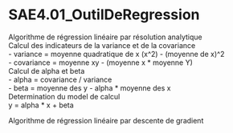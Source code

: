 # SAE4.01_OutilDeRegression

Algorithme de régression linéaire par résolution analytique <br>
<nbsp><nbsp>Calcul des indicateurs de la variance et de la covariance<br>
<nbsp><nbsp><nbsp><nbsp>- variance = moyenne quadratique de x (x^2) - (moyenne de x)^2<br>
<nbsp><nbsp><nbsp><nbsp>- covariance = moyenne xy - (moyenne x * moyenne Y)<br>
<nbsp><nbsp>Calcul de alpha et beta<br>
<nbsp><nbsp><nbsp><nbsp>- alpha = covariance / variance<br>
<nbsp><nbsp><nbsp><nbsp>- beta = moyenne des y - alpha * moyenne des x<br>
<nbsp><nbsp>Determination du model de calcul<br>
<nbsp><nbsp><nbsp><nbsp>y = alpha * x + beta<br>

Algorithme de régression linéaire par descente de gradient
